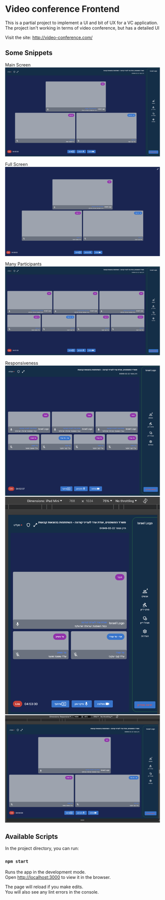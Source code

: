 # Video conference Frontend

This is a partial project to implement a UI and bit of UX for a VC application.
The project isn't working in terms of video conference, but has a detailed UI

Visit the site: http://video-conference.com/

## Some Snippets

Main Screen
![1st snippets](./snippets/snippet1.png)

Full Screen
![2nd snippets](./snippets/snippet2.png)

Many Participants
![3rd snippets](./snippets/snippet3.png)

Responsiveness
![4th snippets](./snippets/snippet4.png)
![5th snippets](./snippets/snippet5.png)
![6th snippets](./snippets/snippet6.png)

## Available Scripts

In the project directory, you can run:

### `npm start`

Runs the app in the development mode.\
Open [http://localhost:3000](http://localhost:3000) to view it in the browser.

The page will reload if you make edits.\
You will also see any lint errors in the console.
